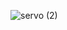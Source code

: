 ![servo (2)](https://user-images.githubusercontent.com/87614111/157223746-03243eb7-1b16-4020-ada7-07ef12e8e17a.jpg)

